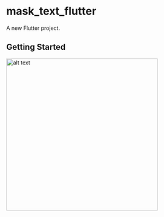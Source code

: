 # mask_text_flutter

A new Flutter project.

## Getting Started

<img src="https://user-images.githubusercontent.com/64300383/139463924-41d3d2c4-efce-4bd8-a1cc-4ccdefe6c345.png" alt="alt text" width="400" height="whatever">


